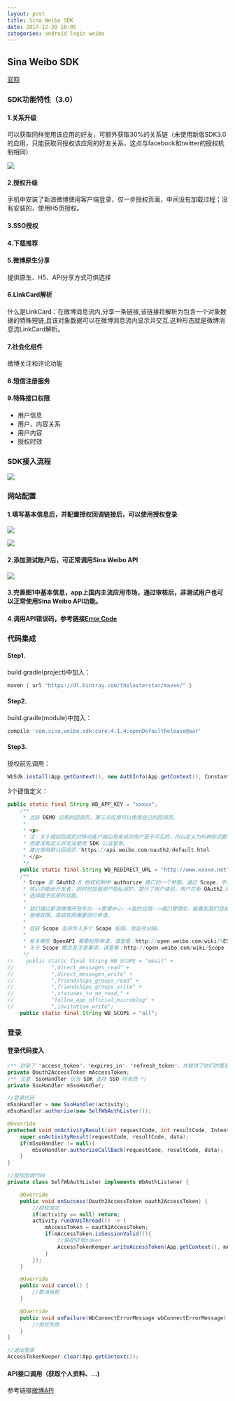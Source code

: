 ```yaml
---
layout: post
title: Sina Weibo SDK
date: 2017-12-20 18:05
categories: android login weibo
---
```


## Sina Weibo SDK

[官网][office_link]

### SDK功能特性（3.0）

#### 1.关系升级

可以获取同样使用该应用的好友，可额外获取30%的关系链（未使用新版SDK3.0的应用，只能获取同授权该应用的好友关系，这点与facebook和twitter的授权机制相同）

![](../css/pics/sina_weibo/weibo_img1.jpg)

#### 2.授权升级

手机中安装了新浪微博使用客户端登录，仅一步授权页面，中间没有加载过程；没有安装的，使用H5页授权。

#### 3.SSO授权

#### 4.下载推荐

#### 5.微博原生分享

提供原生、H5、API分享方式可供选择

#### 6.LinkCard解析

什么是LinkCard：在微博消息流内,分享一条链接,该链接将解析为包含一个对象数据的特殊短链,且该对象数据可以在微博消息流内显示并交互,这种形态就是微博消息流LinkCard解析。

#### 7.社会化组件

微博关注和评论功能

#### 8.短信注册服务

#### 9.特殊接口权限

* 用户信息
* 用户、内容关系
* 用户内容
* 授权时效

### SDK接入流程

![](../css/pics/sina_weibo/weibo_img2.png)


### 网站配置

#### 1.填写基本信息后，并配置授权回调链接后，可以使用授权登录

![](../css/pics/sina_weibo/weibo_web_config1.png)

![](../css/pics/sina_weibo/weibo_web_config2.png)

#### 2.添加测试账户后，可正常调用Sina Weibo API

![](../css/pics/sina_weibo/weibo_web_config3.png)

#### 3.完善图1中基本信息，app上国内主流应用市场，通过审核后，非测试用户也可以正常使用Sina Weibo API功能。

#### 4.调用API错误码，参考链接[Error Code][Error_Code]

### 代码集成

#### Step1.

build.gradle(project)中加入：

```gradle
maven { url "https://dl.bintray.com/thelasterstar/maven/" }
```

#### Step2.

build.gradle(module)中加入：

```gradle
compile 'com.sina.weibo.sdk:core:4.1.4:openDefaultRelease@aar'
```

#### Step3.

授权前先调用：

```java
WbSdk.install(App.getContext(), new AuthInfo(App.getContext(), Constants.WB_APP_KEY, Constants.WB_REDIRECT_URL, Constants.WB_SCOPE));
```

3个键值定义：

```java
public static final String WB_APP_KEY = "xxxxx";
    /**
     * 当前 DEMO 应用的回调页，第三方应用可以使用自己的回调页。
     *
     * <p>
     * 注：关于授权回调页对移动客户端应用来说对用户是不可见的，所以定义为何种形式都将不影响，
     * 但是没有定义将无法使用 SDK 认证登录。
     * 建议使用默认回调页：https://api.weibo.com/oauth2/default.html
     * </p>
     */
    public static final String WB_REDIRECT_URL = "http://www.xxxxx.net";
    /**
     * Scope 是 OAuth2.0 授权机制中 authorize 接口的一个参数。通过 Scope，平台将开放更多的微博
     * 核心功能给开发者，同时也加强用户隐私保护，提升了用户体验，用户在新 OAuth2.0 授权页中有权利
     * 选择赋予应用的功能。
     *
     * 我们通过新浪微博开放平台-->管理中心-->我的应用-->接口管理处，能看到我们目前已有哪些接口的
     * 使用权限，高级权限需要进行申请。
     *
     * 目前 Scope 支持传入多个 Scope 权限，用逗号分隔。
     *
     * 有关哪些 OpenAPI 需要权限申请，请查看：http://open.weibo.com/wiki/%E5%BE%AE%E5%8D%9AAPI
     * 关于 Scope 概念及注意事项，请查看：http://open.weibo.com/wiki/Scope
     */
//    public static final String WB_SCOPE = "email" +
//            ",direct_messages_read" +
//            ",direct_messages_write" +
//            ",friendships_groups_read" +
//            ",friendships_groups_write" +
//            ",statuses_to_me_read," +
//            "follow_app_official_microblog" +
//            ",invitation_write";
    public static final String WB_SCOPE = "all";

```

### 登录

#### 登录代码接入

```java
/** 封装了 "access_token"，"expires_in"，"refresh_token"，并提供了他们的管理功能  */
private Oauth2AccessToken mAccessToken;
/** 注意：SsoHandler 仅当 SDK 支持 SSO 时有效 */
private SsoHandler mSsoHandler;

//登录代码
mSsoHandler = new SsoHandler(activity);
mSsoHandler.authorize(new SelfWbAuthLister());

@Override
protected void onActivityResult(int requestCode, int resultCode, Intent data){
    super.onActivityResult(requestCode, resultCode, data);
    if(mSsoHandler != null){
        mSsoHandler.authorizeCallBack(requestCode, resultCode, data);
    }
}

//授权回调代码
private class SelfWbAuthLister implements WbAuthListener {

    @Override
    public void onSuccess(Oauth2AccessToken oauth2AccessToken) {
    	//授权成功
        if(activity == null) return;
        activity.runOnUiThread(() -> {
            mAccessToken = oauth2AccessToken;
            if(mAccessToken.isSessionValid()){
                //保存SP到token
                AccessTokenKeeper.writeAccessToken(App.getContext(), mAccessToken);
            }
        });
    }

    @Override
    public void cancel() {
        //取消授权
    }

    @Override
    public void onFailure(WbConnectErrorMessage wbConnectErrorMessage) {
    	//授权失败
    }
}

//退出登录
AccessTokenKeeper.clear(App.getContext());

```

#### API接口调用（获取个人资料、…)

参考链接[微博API][weibo_api]




[office_link]:http://open.weibo.com/wiki/移动客户端接入
[Error_Code]:http://open.weibo.com/wiki/Error_code
[weibo_api]:http://open.weibo.com/wiki/微博API